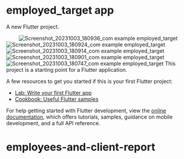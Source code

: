 # employed_target app 



A new Flutter project.

[<img  width="30" />](https://github.com/khalid5555/employees-and-client_report3/assets/68198261/3e4bb805-3bf7-4241-bd8f-d0dcf8a1c60a)
![Screenshot_20231003_180936_com example employed_target](https://github.com/khalid5555/employees-and-client_report3/assets/68198261/3e4bb805-3bf7-4241-bd8f-d0dcf8a1c60a)
![Screenshot_20231003_180924_com example employed_target](https://github.com/khalid5555/employees-and-client_report3/assets/68198261/c10365bf-c271-4edc-8c02-9609d7d3f007)
![Screenshot_20231003_180914_com example employed_target](https://github.com/khalid5555/employees-and-client_report3/assets/68198261/c2e1af93-b66b-4779-8077-276731de6f29)
![Screenshot_20231003_180901_com example employed_target](https://github.com/khalid5555/employees-and-client_report3/assets/68198261/82f5c699-f2e7-4b56-be6e-0022b73837b9)
![Screenshot_20231003_180747_com example employed_target](https://github.com/khalid5555/employees-and-client_report3/assets/68198261/46df3b47-66dc-4e66-8ed0-3482ef1a8457)
This project is a starting point for a Flutter application.

A few resources to get you started if this is your first Flutter project:

- [Lab: Write your first Flutter app](https://docs.flutter.dev/get-started/codelab)
- [Cookbook: Useful Flutter samples](https://docs.flutter.dev/cookbook)

For help getting started with Flutter development, view the
[online documentation](https://docs.flutter.dev/), which offers tutorials,
samples, guidance on mobile development, and a full API reference.
# employees-and-client-report

